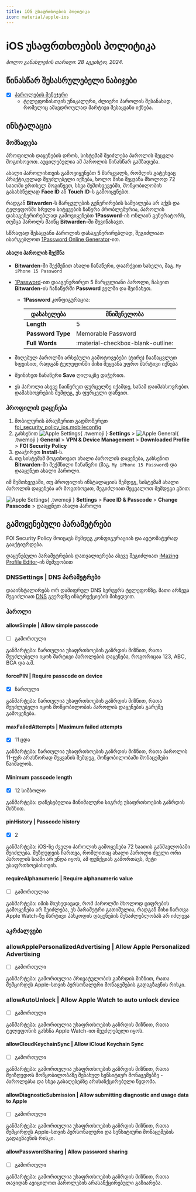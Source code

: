```yaml
---
title: iOS უსაფრთხოების პოლიტიკა
icon: material/apple-ios
---
```


# iOS უსაფრთხოების პოლიტიკა

*ბოლო განახლების თარიღი: 28 აგვისტო, 2024.*

## წინასწარ შესასრულებელი ნაბიჯები

- [x] [პაროლების მენეჯერი](../solutions/passwords.md)
    - ტელეფონისთვის უნიკალური, ძლიერი პაროლის შესანახად, რომელიც ამავდროულად მარტივი შესაყვანი
      იქნება.

## ინსტალაცია

### მომზადება

პროფილის დაყენების დროს, სისტემამ შეიძლება პაროლის შეცვლა მოგთხოვოთ. აუცილებელია ამ პაროლის წინასწარ
გამზადება.

ახალი პაროლისთვის გამოვიყენებთ 5 მარცვალს, რომლის გატეხვაც პრაქტიკულად შეუძლებელი იქნება,
ხოლო მისი შეყვანა მხოლოდ 72 საათში ერთხელ მოგიწევთ, სხვა შემთხვევებში, მოწყობილობის
გასახსნელად **Face ID** ან **Touch ID**-ს გამოიყენებთ.

რადგან **Bitwarden**-ს მარცვლების გენერირების საშუალება არ აქვს და ტელეფონში სრული სიტყვების
ჩაწერა პრობლემურია, პაროლის დასაგენერირებლად გამოვიყენებთ **1Password**-ის ონლაინ გენერატორს,
თუმცა პაროლს მაინც **Bitwarden**-ში შევინახავთ.

სწრაფად შესაყვანი პაროლის დასაგენერირებლად, შეგიძლიათ ისარგებლოთ [1Password Online Generator](https://1password.com/password-generator/)-ით.

#### ახალი პაროლის შექმნა

- **Bitwarden**-ში შექმენით ახალი ჩანაწერი, დაარქვით სახელი, მაგ. `My iPhone 15 Password`
- [1Password](https://1password.com/password-generator/)-ით დააგენერირეთ 5 მარცვლიანი პაროლი, 
    ჩასვით **Bitwarden**-ის ჩანაწერში **Password** ველში და შეინახეთ.
    - **1Password** კონფიგურაცია:

        | დასახელება        | მნიშვნელობა                       |
        |-------------------|-----------------------------------|
        | **Length**        | 5                                 |
        | **Password Type** | Memorable Password                |
        | **Full Words**    | :material-checkbox-blank-outline: |

- მიღებულ პაროლში არსებული გამოტოვებები (ტირე) ჩაანაცვლეთ სფეისით, რადგან ტელეფონში მისი შეყვანა უფრო მარტივი იქნება
- შეინახეთ ჩანაწერი **Save** ღილაკზე დაჭერით.
- ეს პაროლი ასევე ჩაიწერეთ ფურცელზე იქამდე, სანამ დაიმახსოვრებთ. დამახსოვრების შემდეგ, ეს ფურცელი დაწვით.

### პროფილის დაყენება

1. მობილურის ბრაუზერით გადმოწერეთ [foi_security_policy_ios.mobileconfig](files/apple/foi_security_policy_ios.mobileconfig)
2. გახსენით ![Apple Settings](../assets/img/icons/apple/settings.svg){ .twemoji } **Settings** > 
    ![Apple General](../assets/img/icons/apple/general.svg){ .twemoji } **General** > 
    **VPN & Device Management** > **Downloaded Profile** > **FOI Security Policy**
3. დააჭირეთ **Install**-ს.
4. თუ სისტემამ მოგთხოვათ ახალი პაროლის დაყენება, გახსენით **Bitwarden**-ში შექმნილი ჩანაწერი (მაგ. `My iPhone 15 Password`) და დააყენეთ ახალი პაროლი.

იმ შემთხვევაში, თუ პროფილის ინსტალაციის შემდეგ, სისტემამ ახალი პაროლის დაყენება არ მოგთხოვათ,
შეგიძლიათ შეცვალოთ შემდეგი გზით:

![Apple Settings](../assets/img/icons/apple/settings.svg){ .twemoji } **Settings** > 
**Face ID & Passcode** > **Change Passcode** > დააყენეთ ახალი პაროლი


## გამოყენებული პარამეტრები

FOI Security Policy მოიცავს შემდეგ კონფიგურაციას და ავტომატურად გააქტიურდება.

დაყენებული პარამეტრების დათვალიერება ასევე შეგიძლიათ 
[iMazing Profile Editor](https://apps.apple.com/us/app/imazing-profile-editor/id1487860882?mt=12)-ის მეშვეობით

### DNSSettings | DNS პარამეტრები

დააინსტალირებს ორ დაშიფრულ DNS სერვერს ტელეფონზე. მათი არჩევა შეგიძლიათ [DNS](../solutions/dns.md) გვერდზე
ინსტრუქციების მიხედვით.

### პაროლი

#### allowSimple | Allow simple passcode

- [ ] გამორთული

განმარტება: ჩართულია უსაფრთხოების გაზრდის მიზნით, რათა შეუძლებელი იყოს მარტივი პაროლების დაყენება,
როგორიცაა 123, ABC, BCA და ა.შ.

#### forcePIN | Require passcode on device

- [x] ჩართული

განმარტება: ჩართულია უსაფრთხოების გაზრდის მიზნით, რათა შეუძლებელი იყოს მოწყობილობის პაროლის
დაყენების გარეშე გამოყენება.

#### maxFailedAttempts | Maximum failed attempts

- [x] 11 ცდა

განმარტება: ჩართულია უსაფრთხოების გაზრდის მიზნით, რათა პაროლის 11-ჯერ არასწორად შეყვანის შემდეგ,
მოწყობილობაში მონაცემები წაიშალოს.

#### Minimum passcode length

- [x] 12 სიმბოლო

განმარტება: დაწესებულია მინიმალური სიგრძე უსაფრთხოების გაზრდის მიზნით.

#### pinHistory | Passcode history

- [x] 2

განმარტება: iOS-ზე ძველი პაროლის გამოყენება 72 საათის განმავლობაში შეიძლება. შეზღუდვის ჩართვა, 
რომლითაც ახალი პაროლი ძველი ორი პაროლის სიაში არ უნდა იყოს, ამ ფუნქციას გამორთავს, მეტი უსაფრთხოებისთვის.

#### requireAlphanumeric | Require alphanumeric value

- [ ] გამორთულია

განმარტება: იმის მიუხედავად, რომ პაროლში მხოლოდ ციფრების გამოყენება არ შეიძლება, ეს პარამეტრი გათიშულია, რადგან
მისი ჩართვა Apple Watch-ზე მარტივი პასკოდის დაყენების შესაძლებლობას არ იძლევა


### აკრძალვები

### allowApplePersonalizedAdvertising | Allow Apple Personalized Advertising

- [ ] გამორთული

განმარტება: გამორთულია პრივატულობის გაზრდის მიზნით, რათა შემცირდეს Apple-სთვის პერსონალური 
მონაცემების გადაგზავნის რისკი.

### allowAutoUnlock | Allow Apple Watch to auto unlock device

- [ ] გამორთული

განმარტება: გამორთულია უსაფრთხოების გაზრდის მიზნით, რათა ტელეფონის გახსნა Apple Watch-ით
შეუძლებელი იყოს.

#### allowCloudKeychainSync | Allow iCloud Keychain Sync

- [ ] გამორთული

განმარტება: გამორთულია უსაფრთხოების გაზრდის მიზნით, რათა შეიზღუდოს მოწყობილობაზე შენახულ 
სენსიტიურ მონაცემებზე - პაროლებსა და სხვა გასაღებებზე არასანქცირებული წვდომა.

#### allowDiagnosticSubmission | Allow submitting diagnostic and usage data to Apple

- [ ] გამორთული

განმარტება: გამორთულია უსაფრთხოების გაზრდის მიზნით, რათა შემცირდეს Apple-სთვის 
პერსონალური და სენსიტიური მონაცემების გადაგზავნის რისკი.

#### allowPasswordSharing | Allow password sharing

- [ ] გამორთული

განმარტება: გამორთულია უსაფრთხოების გაზრდის მიზნით, რათა თავიდან ავიცილოთ პაროლების 
არასანქცირებული გაზიარება.

